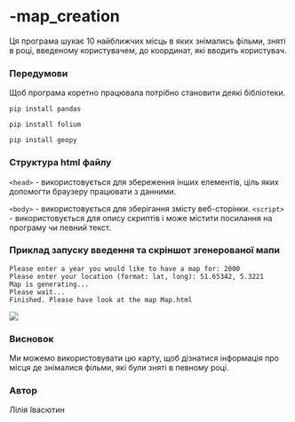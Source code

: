 # -map_creation

Ця програма шукає 10 найближчих місць в яких знімались фільми, зняті в році, введеному користувачем, до координат, які вводить користувач.

### Передумови
Щоб програма коретно працювала потрібно становити деякі бібліотеки.
```
pip install pandas
```

```
pip install folium
```

```
pip install geopy
```


### Структура html файлу

``` <head> ``` - використовується для збереження інших елементів, ціль яких допомогти браузеру працювати з данними.

``` <body> ``` - використовується для зберігання змісту веб-сторінки.
``` <script> ``` - використовується для опису скриптів і може містити посилання на програму чи певний текст.


### Приклад запуску введення та скріншот згенерованої мапи
```
Please enter a year you would like to have a map for: 2000
Please enter your location (format: lat, long): 51.65342, 5.3221
Map is generating...
Please wait...
Finished. Please have look at the map Map.html
```
![](image.png)


### Висновок
Ми можемо використовувати цю карту, щоб дізнатися інформація про місця де знімалися фільми, які були зняті в певному році.


### Автор
Лілія Івасютин











